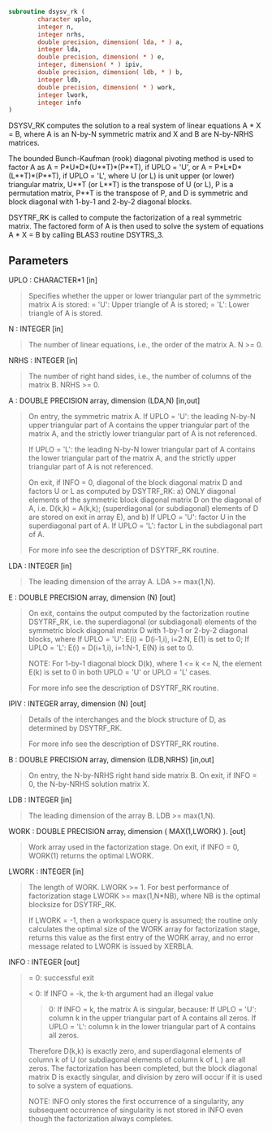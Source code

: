 ```fortran
subroutine dsysv_rk (
        character uplo,
        integer n,
        integer nrhs,
        double precision, dimension( lda, * ) a,
        integer lda,
        double precision, dimension( * ) e,
        integer, dimension( * ) ipiv,
        double precision, dimension( ldb, * ) b,
        integer ldb,
        double precision, dimension( * ) work,
        integer lwork,
        integer info
)
```

DSYSV_RK computes the solution to a real system of linear
equations A \* X = B, where A is an N-by-N symmetric matrix
and X and B are N-by-NRHS matrices.

The bounded Bunch-Kaufman (rook) diagonal pivoting method is used
to factor A as
A = P\*U\*D\*(U\*\*T)\*(P\*\*T),  if UPLO = 'U', or
A = P\*L\*D\*(L\*\*T)\*(P\*\*T),  if UPLO = 'L',
where U (or L) is unit upper (or lower) triangular matrix,
U\*\*T (or L\*\*T) is the transpose of U (or L), P is a permutation
matrix, P\*\*T is the transpose of P, and D is symmetric and block
diagonal with 1-by-1 and 2-by-2 diagonal blocks.

DSYTRF_RK is called to compute the factorization of a real
symmetric matrix.  The factored form of A is then used to solve
the system of equations A \* X = B by calling BLAS3 routine DSYTRS_3.

## Parameters
UPLO : CHARACTER\*1 [in]
> Specifies whether the upper or lower triangular part of the
> symmetric matrix A is stored:
> = 'U':  Upper triangle of A is stored;
> = 'L':  Lower triangle of A is stored.

N : INTEGER [in]
> The number of linear equations, i.e., the order of the
> matrix A.  N >= 0.

NRHS : INTEGER [in]
> The number of right hand sides, i.e., the number of columns
> of the matrix B.  NRHS >= 0.

A : DOUBLE PRECISION array, dimension (LDA,N) [in,out]
> On entry, the symmetric matrix A.
> If UPLO = 'U': the leading N-by-N upper triangular part
> of A contains the upper triangular part of the matrix A,
> and the strictly lower triangular part of A is not
> referenced.
> 
> If UPLO = 'L': the leading N-by-N lower triangular part
> of A contains the lower triangular part of the matrix A,
> and the strictly upper triangular part of A is not
> referenced.
> 
> On exit, if INFO = 0, diagonal of the block diagonal
> matrix D and factors U or L  as computed by DSYTRF_RK:
> a) ONLY diagonal elements of the symmetric block diagonal
> matrix D on the diagonal of A, i.e. D(k,k) = A(k,k);
> (superdiagonal (or subdiagonal) elements of D
> are stored on exit in array E), and
> b) If UPLO = 'U': factor U in the superdiagonal part of A.
> If UPLO = 'L': factor L in the subdiagonal part of A.
> 
> For more info see the description of DSYTRF_RK routine.

LDA : INTEGER [in]
> The leading dimension of the array A.  LDA >= max(1,N).

E : DOUBLE PRECISION array, dimension (N) [out]
> On exit, contains the output computed by the factorization
> routine DSYTRF_RK, i.e. the superdiagonal (or subdiagonal)
> elements of the symmetric block diagonal matrix D
> with 1-by-1 or 2-by-2 diagonal blocks, where
> If UPLO = 'U': E(i) = D(i-1,i), i=2:N, E(1) is set to 0;
> If UPLO = 'L': E(i) = D(i+1,i), i=1:N-1, E(N) is set to 0.
> 
> NOTE: For 1-by-1 diagonal block D(k), where
> 1 <= k <= N, the element E(k) is set to 0 in both
> UPLO = 'U' or UPLO = 'L' cases.
> 
> For more info see the description of DSYTRF_RK routine.

IPIV : INTEGER array, dimension (N) [out]
> Details of the interchanges and the block structure of D,
> as determined by DSYTRF_RK.
> 
> For more info see the description of DSYTRF_RK routine.

B : DOUBLE PRECISION array, dimension (LDB,NRHS) [in,out]
> On entry, the N-by-NRHS right hand side matrix B.
> On exit, if INFO = 0, the N-by-NRHS solution matrix X.

LDB : INTEGER [in]
> The leading dimension of the array B.  LDB >= max(1,N).

WORK : DOUBLE PRECISION array, dimension ( MAX(1,LWORK) ). [out]
> Work array used in the factorization stage.
> On exit, if INFO = 0, WORK(1) returns the optimal LWORK.

LWORK : INTEGER [in]
> The length of WORK.  LWORK >= 1. For best performance
> of factorization stage LWORK >= max(1,N\*NB), where NB is
> the optimal blocksize for DSYTRF_RK.
> 
> If LWORK = -1, then a workspace query is assumed;
> the routine only calculates the optimal size of the WORK
> array for factorization stage, returns this value as
> the first entry of the WORK array, and no error message
> related to LWORK is issued by XERBLA.

INFO : INTEGER [out]
> = 0: successful exit
> 
> < 0: If INFO = -k, the k-th argument had an illegal value
> 
> > 0: If INFO = k, the matrix A is singular, because:
> If UPLO = 'U': column k in the upper
> triangular part of A contains all zeros.
> If UPLO = 'L': column k in the lower
> triangular part of A contains all zeros.
> 
> Therefore D(k,k) is exactly zero, and superdiagonal
> elements of column k of U (or subdiagonal elements of
> column k of L ) are all zeros. The factorization has
> been completed, but the block diagonal matrix D is
> exactly singular, and division by zero will occur if
> it is used to solve a system of equations.
> 
> NOTE: INFO only stores the first occurrence of
> a singularity, any subsequent occurrence of singularity
> is not stored in INFO even though the factorization
> always completes.

